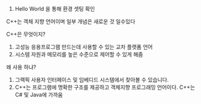 1. Hello World 을 통해 환경 셋팅 확인  

C++는 객체 지향 언어이며 일부 개념은 새로운 것 일수있다

C++은 무엇이지?
1) 고성능 응용프로그램 만드는데 사용할 수 있는 교차 플랫폼 언어
2) 시스템 자원과 메모리를 높은 수준으로 제어할 수 있게 해줌

왜 사용 하냐?
1) 그랙픽 사용자 인터페이스 및 임베디드 시스템에서 찾아볼 수 있습니다.
2) C++는 프로그램에 명확한 구조를 제공하고 객체지향  프로그래밍 언어이다.
C++는 C# 및 Java에 가까움
